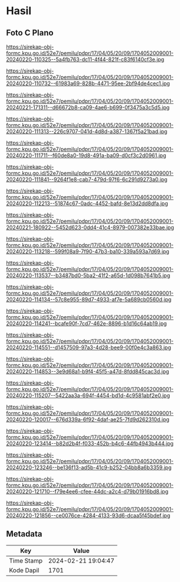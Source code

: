 # Hasil

## Foto C Plano

https://sirekap-obj-formc.kpu.go.id/52e7/pemilu/pdpr/17/04/05/20/09/1704052009001-20240220-110325--5a4fb763-dc11-4f44-821f-c83f6140cf3e.jpg

https://sirekap-obj-formc.kpu.go.id/52e7/pemilu/pdpr/17/04/05/20/09/1704052009001-20240220-110732--61983a69-828b-4471-95ee-2bf94de4cec1.jpg

https://sirekap-obj-formc.kpu.go.id/52e7/pemilu/pdpr/17/04/05/20/09/1704052009001-20240221-171311--d66672b8-ca09-4ae6-b699-0f3475a3c5d5.jpg

https://sirekap-obj-formc.kpu.go.id/52e7/pemilu/pdpr/17/04/05/20/09/1704052009001-20240220-111313--226c9707-041d-4d8d-a387-1367f5a21bad.jpg

https://sirekap-obj-formc.kpu.go.id/52e7/pemilu/pdpr/17/04/05/20/09/1704052009001-20240220-111711--f60de8a0-19d8-491a-ba09-d0cf3c2d0961.jpg

https://sirekap-obj-formc.kpu.go.id/52e7/pemilu/pdpr/17/04/05/20/09/1704052009001-20240220-111841--9264f1e8-cab7-479d-97f6-6c291d9273a0.jpg

https://sirekap-obj-formc.kpu.go.id/52e7/pemilu/pdpr/17/04/05/20/09/1704052009001-20240220-112213--51874c67-0adc-4452-bafd-8e13d2dd8dfa.jpg

https://sirekap-obj-formc.kpu.go.id/52e7/pemilu/pdpr/17/04/05/20/09/1704052009001-20240221-180922--5452d623-0dd4-41c4-8979-007382e33bae.jpg

https://sirekap-obj-formc.kpu.go.id/52e7/pemilu/pdpr/17/04/05/20/09/1704052009001-20240220-113218--599f08a9-7f90-47b3-ba10-339a593a7d69.jpg

https://sirekap-obj-formc.kpu.go.id/52e7/pemilu/pdpr/17/04/05/20/09/1704052009001-20240220-113537--b3487bd0-5ba2-41f2-a65d-1d098b7641b5.jpg

https://sirekap-obj-formc.kpu.go.id/52e7/pemilu/pdpr/17/04/05/20/09/1704052009001-20240220-114134--57c8e955-89d7-4933-af7e-5a689cb0560d.jpg

https://sirekap-obj-formc.kpu.go.id/52e7/pemilu/pdpr/17/04/05/20/09/1704052009001-20240220-114241--bcafe90f-7cd7-462e-8896-b1d16c64ab19.jpg

https://sirekap-obj-formc.kpu.go.id/52e7/pemilu/pdpr/17/04/05/20/09/1704052009001-20240220-114551--d1457509-97a3-4d28-bee9-00f0e4c3a863.jpg

https://sirekap-obj-formc.kpu.go.id/52e7/pemilu/pdpr/17/04/05/20/09/1704052009001-20240220-114853--3e9d68a1-b9f4-45f5-a47d-8fdd845cac3d.jpg

https://sirekap-obj-formc.kpu.go.id/52e7/pemilu/pdpr/17/04/05/20/09/1704052009001-20240220-115207--5422aa3a-694f-4454-bd1d-4c9581abf2e0.jpg

https://sirekap-obj-formc.kpu.go.id/52e7/pemilu/pdpr/17/04/05/20/09/1704052009001-20240220-120017--676d339a-6f92-4daf-ae25-7fd9d262310d.jpg

https://sirekap-obj-formc.kpu.go.id/52e7/pemilu/pdpr/17/04/05/20/09/1704052009001-20240220-123414--b82d2b4f-f033-452b-b4c6-44fb4943b444.jpg

https://sirekap-obj-formc.kpu.go.id/52e7/pemilu/pdpr/17/04/05/20/09/1704052009001-20240220-123246--be136f13-ad5b-41c9-b252-04bb8a6b3359.jpg

https://sirekap-obj-formc.kpu.go.id/52e7/pemilu/pdpr/17/04/05/20/09/1704052009001-20240220-121710--f79e4ee6-cfee-44dc-a2c4-d79b01916bd8.jpg

https://sirekap-obj-formc.kpu.go.id/52e7/pemilu/pdpr/17/04/05/20/09/1704052009001-20240220-121856--ce0076ce-4284-4133-93d6-dcaa5f45bdef.jpg


## Metadata

| Key        | Value               |
| ---------- | ------------------- |
| Time Stamp | 2024-02-21 19:04:47 |
| Kode Dapil | 1701                |



